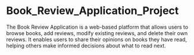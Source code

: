 # Book_Review_Application_Project
The Book Review Application is a web-based platform that allows users to browse books, add reviews, modify existing reviews, and delete their own reviews. It enables users to share their opinions on books they have read, helping others make informed decisions about what to read next.

